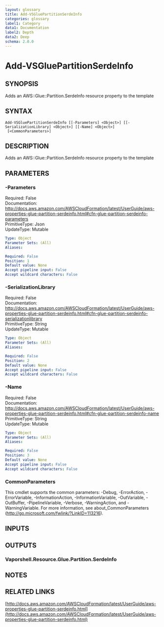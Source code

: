 ```yaml
---
layout: glossary
title: Add-VSGluePartitionSerdeInfo
categories: glossary
label1: Category
data1: Documentation
label2: Depth
data2: Deep
schema: 2.0.0
---
```


# Add-VSGluePartitionSerdeInfo

## SYNOPSIS
Adds an AWS::Glue::Partition.SerdeInfo resource property to the template

## SYNTAX

```
Add-VSGluePartitionSerdeInfo [[-Parameters] <Object>] [[-SerializationLibrary] <Object>] [[-Name] <Object>]
 [<CommonParameters>]
```

## DESCRIPTION
Adds an AWS::Glue::Partition.SerdeInfo resource property to the template

## PARAMETERS

### -Parameters
Required: False    
Documentation: http://docs.aws.amazon.com/AWSCloudFormation/latest/UserGuide/aws-properties-glue-partition-serdeinfo.html#cfn-glue-partition-serdeinfo-parameters    
PrimitiveType: Json    
UpdateType: Mutable

```yaml
Type: Object
Parameter Sets: (All)
Aliases:

Required: False
Position: 1
Default value: None
Accept pipeline input: False
Accept wildcard characters: False
```

### -SerializationLibrary
Required: False    
Documentation: http://docs.aws.amazon.com/AWSCloudFormation/latest/UserGuide/aws-properties-glue-partition-serdeinfo.html#cfn-glue-partition-serdeinfo-serializationlibrary    
PrimitiveType: String    
UpdateType: Mutable

```yaml
Type: Object
Parameter Sets: (All)
Aliases:

Required: False
Position: 2
Default value: None
Accept pipeline input: False
Accept wildcard characters: False
```

### -Name
Required: False    
Documentation: http://docs.aws.amazon.com/AWSCloudFormation/latest/UserGuide/aws-properties-glue-partition-serdeinfo.html#cfn-glue-partition-serdeinfo-name    
PrimitiveType: String    
UpdateType: Mutable

```yaml
Type: Object
Parameter Sets: (All)
Aliases:

Required: False
Position: 3
Default value: None
Accept pipeline input: False
Accept wildcard characters: False
```

### CommonParameters
This cmdlet supports the common parameters: -Debug, -ErrorAction, -ErrorVariable, -InformationAction, -InformationVariable, -OutVariable, -OutBuffer, -PipelineVariable, -Verbose, -WarningAction, and -WarningVariable.
For more information, see about_CommonParameters (http://go.microsoft.com/fwlink/?LinkID=113216).

## INPUTS

## OUTPUTS

### Vaporshell.Resource.Glue.Partition.SerdeInfo

## NOTES

## RELATED LINKS

[http://docs.aws.amazon.com/AWSCloudFormation/latest/UserGuide/aws-properties-glue-partition-serdeinfo.html](http://docs.aws.amazon.com/AWSCloudFormation/latest/UserGuide/aws-properties-glue-partition-serdeinfo.html)

